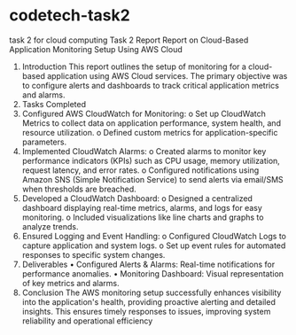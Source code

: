 # codetech-task2
task 2 for cloud computing 
Task 2 Report
Report on Cloud-Based Application Monitoring Setup Using AWS Cloud
1. Introduction
This report outlines the setup of monitoring for a cloud-based application using AWS Cloud services. The primary objective was to configure alerts and dashboards to track critical application metrics and alarms.
2. Tasks Completed
1.	Configured AWS CloudWatch for Monitoring:
o	Set up CloudWatch Metrics to collect data on application performance, system health, and resource utilization.
o	Defined custom metrics for application-specific parameters.
2.	Implemented CloudWatch Alarms:
o	Created alarms to monitor key performance indicators (KPIs) such as CPU usage, memory utilization, request latency, and error rates.
o	Configured notifications using Amazon SNS (Simple Notification Service) to send alerts via email/SMS when thresholds are breached.
3.	Developed a CloudWatch Dashboard:
o	Designed a centralized dashboard displaying real-time metrics, alarms, and logs for easy monitoring.
o	Included visualizations like line charts and graphs to analyze trends.
4.	Ensured Logging and Event Handling:
o	Configured CloudWatch Logs to capture application and system logs.
o	Set up event rules for automated responses to specific system changes.
3. Deliverables
•	Configured Alerts & Alarms: Real-time notifications for performance anomalies.
•	Monitoring Dashboard: Visual representation of key metrics and alarms.
4. Conclusion
The AWS monitoring setup successfully enhances visibility into the application's health, providing proactive alerting and detailed insights. This ensures timely responses to issues, improving system reliability and operational efficiency
